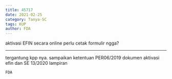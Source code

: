 ```yaml
---
title: 45717
date: 2021-02-25
category: Tanya-SC
tags: KUP
author: FDA
---
```


aktivasi EFIN secara online perlu cetak formulir ngga?

---

tergantung kpp nya. sampaikan ketentuan PER06/2019 dokumen aktivasi efin dan SE 13/2020 lampiran

`FDA`
